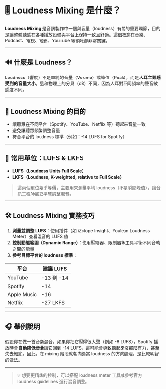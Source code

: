 # 🎚️ Loudness Mixing 是什麼？

**Loudness Mixing** 是音訊製作中一個與音量（loudness）有關的重要環節，目的是讓整體聽感在各種播放設備與平台上保持一致且舒適。這個概念在音樂、Podcast、電視、電影、YouTube 等領域都非常關鍵。

---

## 🔊 什麼是 Loudness？

Loudness（響度）不是單純的音量（Volume）或峰值（Peak），而是**人耳主觀感受到的音量大小**。這和物理上的分貝（dB）不同，因為人耳對不同頻率的聲音敏感度不同。

---

## 🎯 Loudness Mixing 的目的

- 讓聽眾在不同平台（Spotify、YouTube、Netflix 等）聽起來音量一致
- 避免讓聽眾頻繁調整音量
- 符合平台的 loudness 標準（例如：-14 LUFS for Spotify）

---

## 📏 常用單位：LUFS & LKFS

- **LUFS（Loudness Units Full Scale）**
- **LKFS（Loudness, K-weighted, relative to Full Scale）**

> 這兩個單位幾乎等價，主要用來測量平均 loudness（不是瞬間峰值），讓音訊工程師能更準確調整混音。

---

## 🛠️ Loudness Mixing 實務技巧

1. **測量並調整 LUFS**：使用插件（如 iZotope Insight、Youlean Loudness Meter）查看混音的 LUFS 值
2. **控制動態範圍（Dynamic Range）**：使用壓縮器、限制器等工具平衡不同音軌之間的能量
3. **參考目標平台的 loudness 標準**：

| 平台        | 建議 LUFS |
|-------------|------------|
| YouTube     | -13 到 -14 |
| Spotify     | -14        |
| Apple Music | -16        |
| Netflix     | -27 LKFS   |

---

## 🎧 舉例說明

假設你在做一首音樂混音，如果你把它壓得很大聲（例如 -8 LUFS），Spotify 播放時會**自動降低音量**讓它回到 -14 LUFS，這可能會導致聽起來沒那麼有力，甚至失去細節。因此，在 mixing 階段就朝向適當 loudness 的方向處理，是比較明智的做法。

---

> 💡 想要更精準的控制，可以搭配 loudness meter 工具或參考官方 loudness guidelines 進行混音調整。
